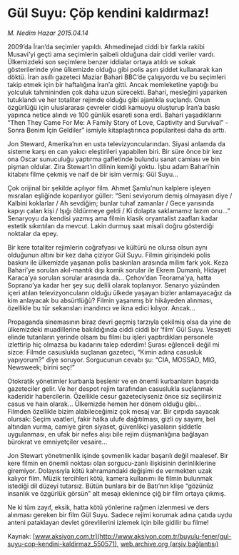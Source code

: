 # Gül Suyu: Çöp kendini kaldırmaz!

*M. Nedim Hazar 2015.04.14*

<div class="pNewsDetailMainContent" itemprop="articleBody">
 <p>
  2009’da İran’da seçimler yapıldı. Ahmedinejad ciddi bir farkla rakibi Musavi’yi geçti ama seçimlerin şaibeli olduğuna dair ciddi veriler vardı. Ülkemizdeki son seçimlere benzer iddialar ortaya atıldı ve sokak gösterilerinde yine ülkemizde olduğu gibi polis aşırı şiddet kullanarak kan döktü. İran asıllı gazeteci Maziar Bahari BBC’de çalışıyordu ve bu seçimleri takip etmek için bir haftalığına İran’a gitti. Ancak memleketine yaptığı bu yolculuk tahmininden çok daha uzun sürecekti. Bahari, mesleğini yaparken tutuklandı ve her totaliter rejimde olduğu gibi ajanlıkla suçlandı. Onun özgürlüğü için uluslararası çevreler ciddi kamuoyu oluşturup İran’a baskı yapınca netice alındı ve 100 günlük esareti sona erdi. Bahari yaşadıklarını “Then They Came For Me: A Family Story of Love, Captivity and Survival” - Sonra Benim İçin Geldiler” ismiyle kitaplaştırınca popülaritesi daha da arttı.
 </p>
 <p>
  Jon Steward, Amerika’nın en usta televizyoncularından. Siyasi anlamda da sisteme karşı en can yakıcı eleştirileri yapabilen biri. Bir süre önce bir kez ona Oscar sunuculuğu yaptırma gafletinde bulundu sanat camiası ve bin pişman oldular. Zira Stewart’ın dilinin kemiği yoktu. İşbu adam Bahari’nin kitabını filme çekmiş ve naif de bir isim vermiş: Gül Suyu…
 </p>
 <p>
  Çok orijinal bir şekilde açılıyor film. Ahmet Şamlu’nun kalplere işleyen mısraları eşliğinde koparılıyor güller: “Seni seviyorum demiş olmayasın diye / Kalbini koklarlar / Ah sevdiğim; bunlar tuhaf zamanlar / Gece yarısında kapıyı çalan kişi / Işığı öldürmeye geldi / Ki dolapta saklamamız lazım onu…” Senaryoyu da kendisi yazmış ama filmin klasik oryantalist zaafları kadar estetik sıkıntıları da mevcut. Lakin durmuş saat misali doğru gösterdiği noktalar da epey.
 </p>
 <p>
  Bir kere totaliter rejimlerin coğrafyası ve kültürü ne olursa olsun aynı olduğunun altını bir kez daha çiziyor Gül Suyu. Filmin girişindeki polis baskını ile ülkemizde yaşanan polis baskınları arasında milim fark yok. Keza Bahari’ye sorulan akıl-mantık dışı komik sorular ile Ekrem Dumanlı, Hidayet Karaca’ya sorulan sorular arasında da… Çehov’dan Teorama’ya, hatta Soprano’ya kadar her şey suç delili olarak toplanıyor. Senaryo yüzünden içeri atılan televizyoncuların olduğu ülkede yaşayan bizler anlamayacağız da kim anlayacak bu absürtlüğü? Filmin yaşanmış bir hikâyeden alınması, özellikle bu tür sekansları inandırıcı ve ikna edici kılıyor. Ancak…
 </p>
 <p>
  Propaganda sinemasının biraz devri geçmiş tarzıyla çekilmiş olsa da yine de ülkemizdeki muadillerine bakıldığında ciddi ciddi bir ‘film’ Gül Suyu. Vesayeti elinde tutanların yerinde olsam bu filmi bu işleri yaptırdıkları personele izlettirip hiç olmazsa bu kadarını talep ederdim! Şurası eğlenceli değil mi sizce: Filmde casuslukla suçlanan gazeteci, “Kimin adına casusluk yapıyorum?” diye soruyor. Sorgucunun cevabı şu: “CIA, MOSSAD, MIG, Newsweek; birini seç!”
 </p>
 <p>
  Otokratik yönetimler kurbanla beslenir ve en önemli kurbanların başında gazeteciler gelir. Ve her despot rejim tarafından casuslukla suçlanmak kaderidir habercilerin. Özellikle cesur gazeteciyseniz önce siz seçilirsiniz casus ve hain olarak… Ülkemizde hemen her dönem olduğu gibi...
  <br>
   Filmden özellikle bizim alabileceğimiz çok mesaj var. Bir çırpıda sayacak olursak: Seçim vaatleri, fakir halka ulufe dağıtılması, gizli oy sayımı, bel altından vurma, camiye giren siyaset, güvenlikçi yasaların şiddetle uygulanması, en ufak bir nefes alışı bile rejim düşmanlığına bağlayan bürokrat ve emniyetçiler vesaire...
  </br>
 </p>
 <p>
  Jon Stewart yönetmenlik işinde şovmenlik kadar başarılı değil maalesef. Bir kere filmin en önemli noktası olan sorgucu-zanlı ilişkisinin derinliklerine giremiyor. Dolayısıyla kötü kahramandaki değişimi de vermekten uzak kalıyor film. Müzik tercihleri kötü, kamera kullanımı ile filmin bulunmak istediği dil düzeyi tutarsız. Bütün bunlara bir de Batı’nın klişe “gözünüz insanlık ve özgürlük görsün” alt mesajı eklenince çiğ bir film ortaya çıkmış.
 </p>
 <p>
  Ne ki tüm zayıf, eksik, hatta kötü yönlerine rağmen izlenmesi ve ders alınması gereken bir film Gül Suyu. Sadece rejimi korumak adına çatıda uydu anteni pataklayan devlet görevlilerini izlemek için bile gidilir bu filme!
 </p>
</div>


Kaynak: [www.aksiyon.com.tr](http://www.aksiyon.com.tr/buyulu-fener/gul-suyu-cop-kendini-kaldirmaz_550571), [web.archive.org (arşiv bağlantısı)](http://web.archive.org/web/20150707181049/http://www.aksiyon.com.tr/buyulu-fener/gul-suyu-cop-kendini-kaldirmaz_550571)

